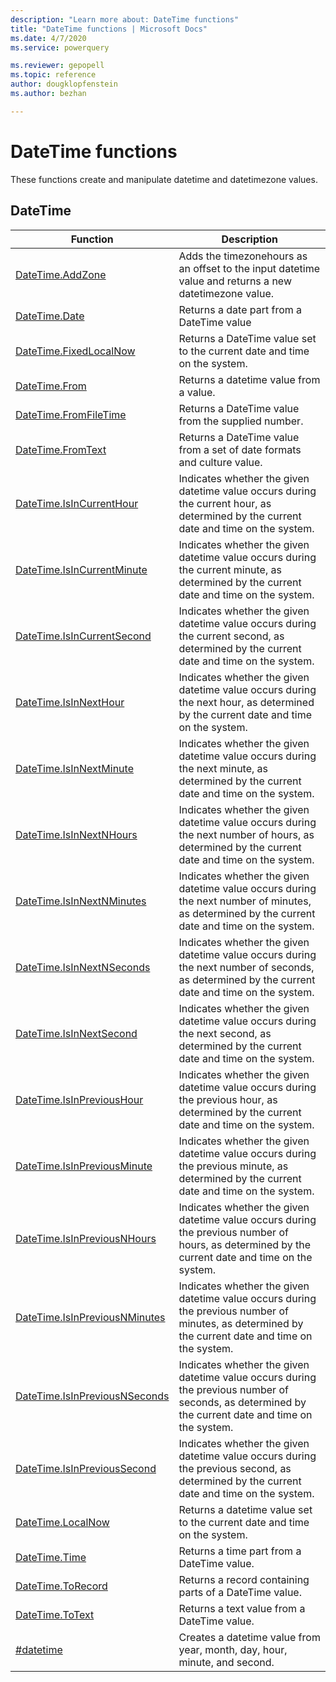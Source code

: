 ```yaml
---
description: "Learn more about: DateTime functions"
title: "DateTime functions | Microsoft Docs"
ms.date: 4/7/2020
ms.service: powerquery

ms.reviewer: gepopell
ms.topic: reference
author: dougklopfenstein
ms.author: bezhan

---
```

# DateTime functions

These functions create and manipulate datetime and datetimezone values.
  
## <a name="__toc360789041"></a>DateTime  
  
|Function|Description|  
|------------|---------------|  
|[DateTime.AddZone](datetime-addzone.md)|Adds the timezonehours as an offset to the input datetime value and returns a new datetimezone value.|  
|[DateTime.Date](datetime-date.md)|Returns a date part from a DateTime value|  
|[DateTime.FixedLocalNow](datetime-fixedlocalnow.md)|Returns a DateTime value set to the current date and time on the system.|  
|[DateTime.From](datetime-from.md)|Returns a datetime value from a value.|  
|[DateTime.FromFileTime](datetime-fromfiletime.md)|Returns a DateTime value from the supplied number.|  
|[DateTime.FromText](datetime-fromtext.md)|Returns a DateTime value from a set of date formats and culture value.|
|[DateTime.IsInCurrentHour](datetime-isincurrenthour.md)|Indicates whether the given datetime value occurs during the current hour, as determined by the current date and time on the system.|
|[DateTime.IsInCurrentMinute](datetime-isincurrentminute.md)|Indicates whether the given datetime value occurs during the current minute, as determined by the current date and time on the system.|  
|[DateTime.IsInCurrentSecond](datetime-isincurrentsecond.md)|Indicates whether the given datetime value occurs during the current second, as determined by the current date and time on the system.|
|[DateTime.IsInNextHour](datetime-isinnexthour.md)|Indicates whether the given datetime value occurs during the next hour, as determined by the current date and time on the system.|
|[DateTime.IsInNextMinute](datetime-isinnextminute.md)|Indicates whether the given datetime value occurs during the next minute, as determined by the current date and time on the system.|
|[DateTime.IsInNextNHours](datetime-isinnextnhours.md)|Indicates whether the given datetime value occurs during the next number of hours, as determined by the current date and time on the system.|
|[DateTime.IsInNextNMinutes](datetime-isinnextnminutes.md)|Indicates whether the given datetime value occurs during the next number of minutes, as determined by the current date and time on the system.|
|[DateTime.IsInNextNSeconds](datetime-isinnextnseconds.md)|Indicates whether the given datetime value occurs during the next number of seconds, as determined by the current date and time on the system.|
|[DateTime.IsInNextSecond](datetime-isinnextsecond.md)|Indicates whether the given datetime value occurs during the next second, as determined by the current date and time on the system.|
|[DateTime.IsInPreviousHour](datetime-isinprevioushour.md)|Indicates whether the given datetime value occurs during the previous hour, as determined by the current date and time on the system.|
|[DateTime.IsInPreviousMinute](datetime-isinpreviousminute.md)|Indicates whether the given datetime value occurs during the previous minute, as determined by the current date and time on the system.|
|[DateTime.IsInPreviousNHours](datetime-isinpreviousnhours.md)|Indicates whether the given datetime value occurs during the previous number of hours, as determined by the current date and time on the system.|
|[DateTime.IsInPreviousNMinutes](datetime-isinpreviousnminutes.md)|Indicates whether the given datetime value occurs during the previous number of minutes, as determined by the current date and time on the system.|
|[DateTime.IsInPreviousNSeconds](datetime-isinpreviousnseconds.md)|Indicates whether the given datetime value occurs during the previous number of seconds, as determined by the current date and time on the system.|
|[DateTime.IsInPreviousSecond](datetime-isinprevioussecond.md)|Indicates whether the given datetime value occurs during the previous second, as determined by the current date and time on the system.|
|[DateTime.LocalNow](datetime-localnow.md)|Returns a datetime value set to the current date and time on the system.|  
|[DateTime.Time](datetime-time.md)|Returns a time part from a DateTime value.|  
|[DateTime.ToRecord](datetime-torecord.md)|Returns a record containing parts of a DateTime value.|  
|[DateTime.ToText](datetime-totext.md)|Returns a text value from a DateTime value.|  
|[#datetime](sharpdatetime.md)|Creates a datetime value from year, month, day, hour, minute, and second.|  
